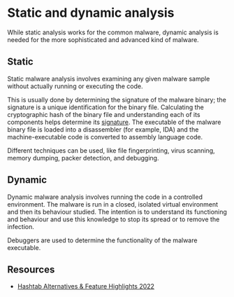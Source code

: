 # Static and dynamic analysis

While static analysis works for the common malware, dynamic analysis is needed for the more sophisticated and 
advanced kind of malware.

## Static

Static malware analysis involves examining any given malware sample without actually running or executing the code. 

This is usually done by determining the signature of the malware binary; the signature is a unique identification for 
the binary file. Calculating the cryptographic hash of the binary file and understanding each of its components helps 
determine its [signature](signatures.md). The executable of the malware binary file is loaded into a disassembler (for example, IDA) 
and the machine-executable code is converted to assembly language code. 

Different techniques can be used, like file fingerprinting, virus scanning, memory dumping, packer detection, 
and debugging.

## Dynamic

Dynamic malware analysis involves running the code in a controlled environment. The malware is run in a closed, 
isolated virtual environment and then its behaviour studied. The intention is to understand its functioning and 
behaviour and use this knowledge to stop its spread or to remove the infection. 

Debuggers are used to determine the functionality of the malware executable. 

## Resources

* [Hashtab Alternatives & Feature Highlights 2022](https://implbits.com/hashtab)
